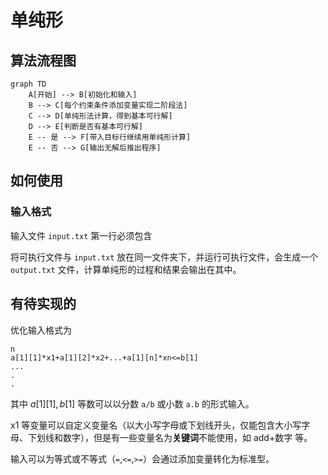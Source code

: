 # 单纯形

## 算法流程图

```mermaid
graph TD
    A[开始] --> B[初始化和输入]
    B --> C[每个约束条件添加变量实现二阶段法]
    C --> D[单纯形法计算，得到基本可行解]
    D --> E[判断是否有基本可行解]
    E -- 是 --> F[带入目标行继续用单纯形计算]
    E -- 否 --> G[输出无解后推出程序]
```

## 如何使用

### 输入格式

输入文件 `input.txt` 第一行必须包含

将可执行文件与 `input.txt` 放在同一文件夹下，并运行可执行文件，会生成一个 `output.txt` 文件，计算单纯形的过程和结果会输出在其中。

## 有待实现的

优化输入格式为
```
n
a[1][1]*x1+a[1][2]*x2+...+a[1][n]*xn<=b[1]
...
.
.
```
其中 $a[1][1],b[1]$ 等数可以以分数 `a/b` 或小数 `a.b` 的形式输入。

x1 等变量可以自定义变量名（以大小写字母或下划线开头，仅能包含大小写字母、下划线和数字），但是有一些变量名为**关键词**不能使用，如 add+数字 等。

输入可以为等式或不等式（`=`,`<=`,`>=`）会通过添加变量转化为标准型。

